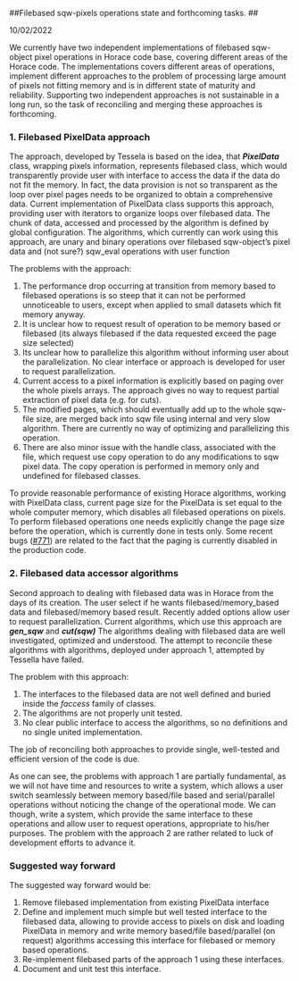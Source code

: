 ##Filebased sqw-pixels operations state and forthcoming tasks. ##

10/02/2022

We currently have two independent implementations of filebased sqw-object pixel operations in Horace code base, covering different areas of the Horace code. The implementations covers different areas of operations, implement different approaches to the problem of processing large amount of pixels not fitting memory and is in different state of maturity and reliability. 
Supporting two independent approaches is not sustainable in a long run, so the task of reconciling and merging these approaches is forthcoming. 

### 1. Filebased PixelData approach ###

The approach, developed by Tessela is based on the idea, that ***PixelData*** class, wrapping pixels information, represents filebased class, which would transparently provide user with interface to access the data if the data do not fit the memory. In fact, the data provision is not so transparent as the loop over pixel pages needs to be organized to obtain a comprehensive data. Current implementation of PixelData class supports this approach, providing user with iterators to organize loops over filebased data. 
The chunk of data, accessed and processed by the algorithm is defined by global configuration. 
The algorithms, which currently can work using this approach, are unary and binary operations over filebased sqw-object’s pixel data and (not sure?) sqw_eval operations with user function

The problems with the approach:

1)	The performance drop occurring at transition from memory based to filebased operations is so steep that it can not be performed unnoticeable to users, except when applied to small datasets which fit memory anyway.
2)	It is unclear how to request result of operation to be memory based or filebased (its always filebased if the data requested exceed the page size selected)
3)	Its unclear how to parallelize this algorithm without informing user about the parallelization. No clear interface or approach is developed for user to request parallelization.
4)	Current access to a pixel information is explicitly based on paging over the whole pixels arrays. The approach gives no way to request partial extraction of pixel data (e.g. for cuts).
5)	The modified pages, which should eventually add up to the whole sqw-file size, are merged back into sqw file using internal and very slow algorithm. There are currently no way of optimizing and parallelizing this operation. 
6)	There are also minor issue with the handle class, associated with the file, which request use copy operation to do any modifications to sqw pixel data. The copy operation is performed in memory only and undefined for filebased classes. 

To provide reasonable performance of existing Horace algorithms, working with PixelData class, current page size for the PixelData is set equal to the whole computer memory, which disables all filebased operations on pixels. To perform filebased operations one needs explicitly change the page size before the operation, which is currently done in tests only. Some recent bugs ([#771](https://github.com/pace-neutrons/Horace/issues/771)) are related to the fact that the paging is currently disabled in the production code.

### 2. Filebased data accessor algorithms ###

Second approach to dealing with filebased data was in Horace from the days of its creation. The user select if he wants filebased/memory_based data and filebased/memory based result. Recently added options allow user to request parallelization. Current algorithms, which use this approach are ***gen_sqw*** and ***cut(sqw)*** The algorithms dealing with filebased data are well investigated, optimized and understood.  The attempt to reconcile these algorithms with algorithms, deployed under approach 1, attempted by Tessella have failed.

The problem with this approach:

1)	The interfaces to the filebased data are not well defined and buried inside the *faccess* family of classes. 
2)	The algorithms are not properly unit tested.
3)	No clear public interface to access the algorithms, so no definitions and no single united implementation.

The job of reconciling both approaches to provide single, well-tested and efficient version of the code is due.

As one can see, the problems with approach 1 are partially fundamental, as we will not have time and resources to write a system, which allows a user switch seamlessly between memory based/file based and serial/parallel operations without noticing the change of the operational mode. We can though, write a system, which provide the same interface to these operations and allow user to request operations, appropriate to his/her purposes. The problem with the approach 2 are rather related to luck of development efforts to advance it.

### Suggested way forward ###

The suggested way forward would be:
1.	Remove filebased implementation from existing PixelData interface
2.	Define and implement much simple but well tested interface to the filebased data, allowing to provide access to pixels on disk and loading PixelData in memory and write memory based/file based/parallel  (on request) algorithms accessing this interface for filebased or memory based operations.
3.	Re-implement filebased parts of the approach 1 using these interfaces.
4.	Document and unit test this interface.



